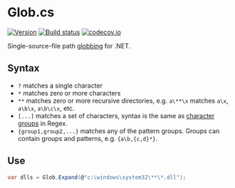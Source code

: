 Glob.cs
=======

[![Version](https://img.shields.io/nuget/v/Glob.cs.svg)](https://www.nuget.org/packages/Glob.cs)
[![Build status](https://ci.appveyor.com/api/projects/status/knmq8uf073fchkty/branch/master?svg=true)](https://ci.appveyor.com/project/mganss/glob-cs/branch/master)
[![codecov.io](https://codecov.io/github/mganss/Glob.cs/coverage.svg?branch=master)](https://codecov.io/github/mganss/Glob.cs?branch=master)


Single-source-file path <a href="http://en.wikipedia.org/wiki/Glob_(programming)">globbing</a> for .NET.

Syntax
------

* `?` matches a single character
* `*` matches zero or more characters
* `**` matches zero or more recursive directories, e.g. `a\**\x` matches `a\x`, `a\b\x`, `a\b\c\x`, etc.
* `[...]` matches a set of characters, syntax is the same as [character groups](http://msdn.microsoft.com/en-us/library/20bw873z.aspx#PositiveGroup) in Regex.
* `{group1,group2,...}` matches any of the pattern groups. Groups can contain groups and patterns, e.g. `{a\b,{c,d}*}`.

Use
---

```C#
var dlls = Glob.Expand(@"c:\windows\system32\**\*.dll");
```
